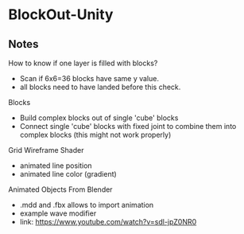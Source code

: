 # BlockOut-Unity
 


## Notes

How to know if one layer is filled with blocks?
* Scan if 6x6=36 blocks have same y value.
* all blocks need to have landed before this check.

Blocks
* Build complex blocks out of single 'cube' blocks
* Connect single 'cube' blocks with fixed joint to combine them into complex blocks (this might not work properly)

Grid Wireframe Shader
* animated line position
* animated line color (gradient)

Animated Objects From Blender
* .mdd and .fbx allows to import animation
* example wave modifier
* link: https://www.youtube.com/watch?v=sdl-jpZ0NR0